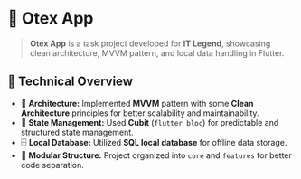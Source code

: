 # 🧭 Otex App

> **Otex App** is a task project developed for **IT Legend**, showcasing clean architecture, MVVM pattern, and local data handling in Flutter.

## 🚀 Technical Overview

- 🧱 **Architecture:** Implemented **MVVM** pattern with some **Clean Architecture** principles for better scalability and maintainability.
- 🧭 **State Management:** Used **Cubit** (`flutter_bloc`) for predictable and structured state management.
- 🗄️ **Local Database:** Utilized **SQL local database** for offline data storage.
- 🧰 **Modular Structure:** Project organized into `core` and `features` for better code separation.